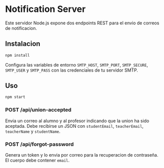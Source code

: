 # Notification Server

Este servidor Node.js expone dos endpoints REST para el envio de correos de notificacion.

## Instalacion

```bash
npm install
```

Configura las variables de entorno `SMTP_HOST`, `SMTP_PORT`, `SMTP_SECURE`, `SMTP_USER` y `SMTP_PASS` con las credenciales de tu servidor SMTP.

## Uso

```bash
npm start
```

### POST /api/union-accepted
Envia un correo al alumno y al profesor indicando que la union ha sido aceptada. Debe recibirse un JSON con `studentEmail`, `teacherEmail`, `teacherName` y `studentName`.

### POST /api/forgot-password
Genera un token y lo envia por correo para la recuperacion de contraseña. El cuerpo debe contener `email`.
